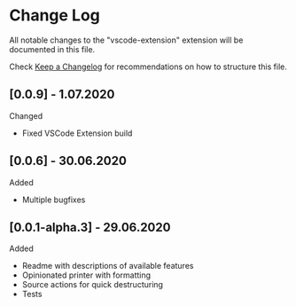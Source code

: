 # Change Log

All notable changes to the "vscode-extension" extension will be documented in this file.

Check [Keep a Changelog](http://keepachangelog.com/) for recommendations on how to structure this file.

## [0.0.9] - 1.07.2020
Changed
- Fixed VSCode Extension build

## [0.0.6] - 30.06.2020
Added
- Multiple bugfixes

## [0.0.1-alpha.3] - 29.06.2020
Added
- Readme with descriptions of available features
- Opinionated printer with formatting
- Source actions for quick destructuring
- Tests